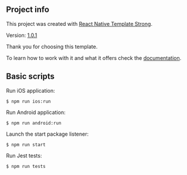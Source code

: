 ## Project info

This project was created with [React Native Template Strong](https://svbutko.github.io/react-native-template-strong/).

Version: [1.0.1](https://github.com/svbutko/react-native-template-strong/releases/tag/v1.0.1)

Thank you for choosing this template.

To learn how to work with it and what it offers check the [documentation](https://svbutko.github.io/react-native-template-strong/docs/getting-started).

## Basic scripts

Run iOS application:
```shell
$ npm run ios:run
```

Run Android application:
```shell
$ npm run android:run
```

Launch the start package listener:
```shell
$ npm run start
```

Run Jest tests:
```shell
$ npm run tests
```

